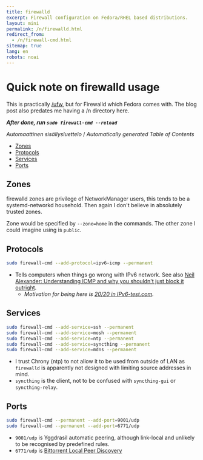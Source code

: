 ```yaml
---
title: firewalld
excerpt: Firewall configuration on Fedora/RHEL based distributions.
layout: mini
permalink: /n/firewalld.html
redirect_from:
  - /n/firewall-cmd.html
sitemap: true
lang: en
robots: noai
---
```


# Quick note on firewalld usage

This is practically [/ufw](/ufw), but for Firewalld which Fedora comes with. The
blog post also predates me having a /n directory here.

**_After done, run `sudo firewall-cmd --reload`_**

<!-- editorconfig-checker-disable -->
<!-- prettier-ignore-start -->

<!-- START doctoc generated TOC please keep comment here to allow auto update -->
<!-- DON'T EDIT THIS SECTION, INSTEAD RE-RUN doctoc TO UPDATE -->
<em lang="fi">Automaattinen sisällysluettelo</em> / <em lang="en">Automatically generated Table of Contents</em>

- [Zones](#zones)
- [Protocols](#protocols)
- [Services](#services)
- [Ports](#ports)

<!-- END doctoc generated TOC please keep comment here to allow auto update -->

<!-- prettier-ignore-end -->
<!-- editorconfig-checker-enable -->

## Zones

firewalld zones are privilege of NetworkManager users, this tends to be a
systemd-networkd household. Then again I don't believe in absolutely trusted
zones.

Zone would be specified by `--zone=home` in the commands. The other zone I could
imagine using is `public`.

## Protocols

```bash
sudo firewall-cmd --add-protocol=ipv6-icmp --permanent
```

- Tells computers when things go wrong with IPv6 network. See also
  [Neil Alexander: Understanding ICMP and why you shouldn't just block it outright](https://neilalexander.dev/2017/04/16/understanding-icmp).
  - _Motivation for being here is
    [20/20 in IPv6-test.com](https://ipv6-test.com)._

## Services

```bash
sudo firewall-cmd --add-service=ssh --permanent
sudo firewall-cmd --add-service=mosh --permanent
sudo firewall-cmd --add-service=ntp --permanent
sudo firewall-cmd --add-service=syncthing --permanent
sudo firewall-cmd --add-service=mdns --permanent
```

- I trust Chrony (ntp) to not allow it to be used from outside of LAN as
  `firewalld` is apparently not designed with limiting source addresses in mind.
- `syncthing` is the client, not to be confused with `syncthing-gui` or
  `syncthing-relay`.

## Ports

```bash
sudo firewall-cmd --permanent --add-port=9001/udp
sudo firewall-cmd --permanent --add-port=6771/udp
```

- `9001/udp` is Yggdrasil automatic peering, although link-local and unlikely to
  be recognised by predefined rules.
- `6771/udp` is
  [Bittorrent Local Peer Discovery](http://bittorrent.org/beps/bep_0014.html)

